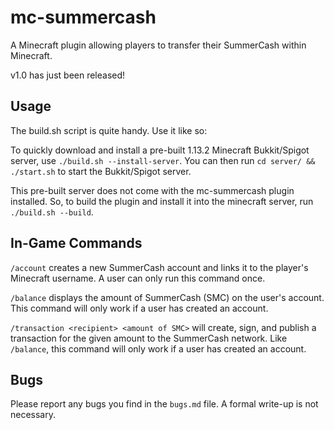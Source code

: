 # mc-summercash
A Minecraft plugin allowing players to transfer their SummerCash within Minecraft.

v1.0 has just been released!

## Usage
The build.sh script is quite handy. Use it like so:

To quickly download and install a pre-built 1.13.2 Minecraft Bukkit/Spigot server, use
```./build.sh --install-server```.
You can then run ```cd server/ && ./start.sh``` to start the Bukkit/Spigot server.

This pre-built server does not come with the mc-summercash plugin installed. So, to build the plugin and install it into the minecraft server, run ```./build.sh --build```.

## In-Game Commands
`/account` creates a new SummerCash account and links it to the player's Minecraft username. A user can only run this command once.

`/balance` displays the amount of SummerCash (SMC) on the user's account. This command will only work if a user has created an account.

`/transaction <recipient> <amount of SMC>` will create, sign, and publish a transaction for the given amount to the SummerCash network. Like `/balance`, this command will only work if a user has created an account.

## Bugs
Please report any bugs you find in the `bugs.md` file. A formal write-up is not necessary.
